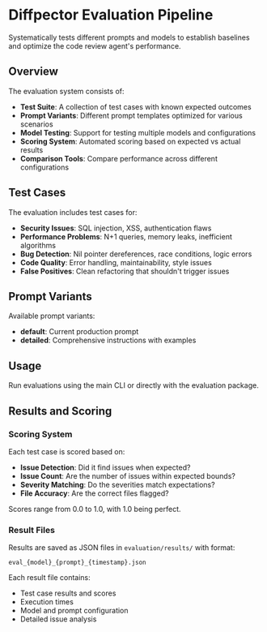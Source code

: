 # Diffpector Evaluation Pipeline

Systematically tests different prompts and models to establish baselines and optimize the code review agent's performance.

## Overview

The evaluation system consists of:

- **Test Suite**: A collection of test cases with known expected outcomes
- **Prompt Variants**: Different prompt templates optimized for various scenarios
- **Model Testing**: Support for testing multiple models and configurations
- **Scoring System**: Automated scoring based on expected vs actual results
- **Comparison Tools**: Compare performance across different configurations

## Test Cases

The evaluation includes test cases for:

- **Security Issues**: SQL injection, XSS, authentication flaws
- **Performance Problems**: N+1 queries, memory leaks, inefficient algorithms
- **Bug Detection**: Nil pointer dereferences, race conditions, logic errors
- **Code Quality**: Error handling, maintainability, style issues
- **False Positives**: Clean refactoring that shouldn't trigger issues

## Prompt Variants

Available prompt variants:

- **default**: Current production prompt
- **detailed**: Comprehensive instructions with examples

## Usage

Run evaluations using the main CLI or directly with the evaluation package.

## Results and Scoring

### Scoring System

Each test case is scored based on:
- **Issue Detection**: Did it find issues when expected?
- **Issue Count**: Are the number of issues within expected bounds?
- **Severity Matching**: Do the severities match expectations?
- **File Accuracy**: Are the correct files flagged?

Scores range from 0.0 to 1.0, with 1.0 being perfect.

### Result Files

Results are saved as JSON files in `evaluation/results/` with format:
```
eval_{model}_{prompt}_{timestamp}.json
```

Each result file contains:
- Test case results and scores
- Execution times
- Model and prompt configuration
- Detailed issue analysis